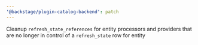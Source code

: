 ```yaml
---
'@backstage/plugin-catalog-backend': patch
---
```


Cleanup `refresh_state_references` for entity processors and providers that are no longer in control of a `refresh_state` row for entity
